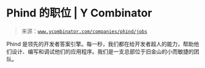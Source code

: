 <!--yml

category: 未分类

date: 2024-05-27 14:55:36

-->

# Phind 的职位 | Y Combinator

> 来源：[`www.ycombinator.com/companies/phind/jobs`](https://www.ycombinator.com/companies/phind/jobs)

Phind 是领先的开发者答案引擎。每一秒，我们都在给开发者超人的能力，帮助他们设计、编写和调试他们的应用程序。我们是一支总部位于旧金山的小而敏捷的团队。
